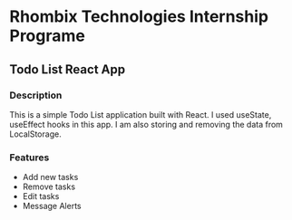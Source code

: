 # Rhombix Technologies Internship Programe
## Todo List React App  
### Description
This is a simple Todo List application built with React. I used useState, useEffect hooks in this app. I am also storing and removing the data from LocalStorage.
### Features
- Add new tasks
- Remove tasks
- Edit tasks
- Message Alerts
